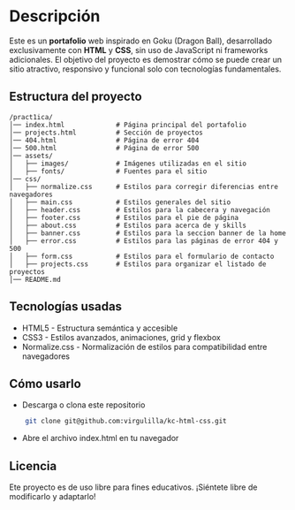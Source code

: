 # Descripción

Este es un **portafolio** web inspirado en Goku (Dragon Ball), desarrollado exclusivamente con **HTML** y **CSS**, sin uso de JavaScript ni frameworks adicionales.
El objetivo del proyecto es demostrar cómo se puede crear un sitio atractivo, responsivo y funcional solo con tecnologías fundamentales.

## Estructura del proyecto
```
/pract1ica/
│── index.html             # Página principal del portafolio
│── projects.html          # Sección de proyectos
│── 404.html               # Página de error 404
│── 500.html               # Página de error 500
│── assets/
│   ├── images/            # Imágenes utilizadas en el sitio
│   ├── fonts/             # Fuentes para el sitio
│── css/
│   ├── normalize.css      # Estilos para corregir diferencias entre navegadores
│   ├── main.css           # Estilos generales del sitio
│   ├── header.css         # Estilos para la cabecera y navegación
│   ├── footer.css         # Estilos para el pie de página
│   ├── about.css          # Estilos para acerca de y skills
│   ├── banner.css         # Estilos para la seccion banner de la home
│   ├── error.css          # Estilos para las páginas de error 404 y 500
│   ├── form.css           # Estilos para el formulario de contacto
│   ├── projects.css       # Estilos para organizar el listado de proyectos
│── README.md 
```

## Tecnologías usadas
- HTML5 - Estructura semántica y accesible
- CSS3 - Estilos avanzados, animaciones, grid y flexbox
- Normalize.css - Normalización de estilos para compatibilidad entre navegadores

## Cómo usarlo

- Descarga o clona este repositorio

```bash
    git clone git@github.com:virgulilla/kc-html-css.git
```
- Abre el archivo index.html en tu navegador

## Licencia

Ete proyecto es de uso libre para fines educativos. ¡Siéntete libre de modificarlo y adaptarlo! 